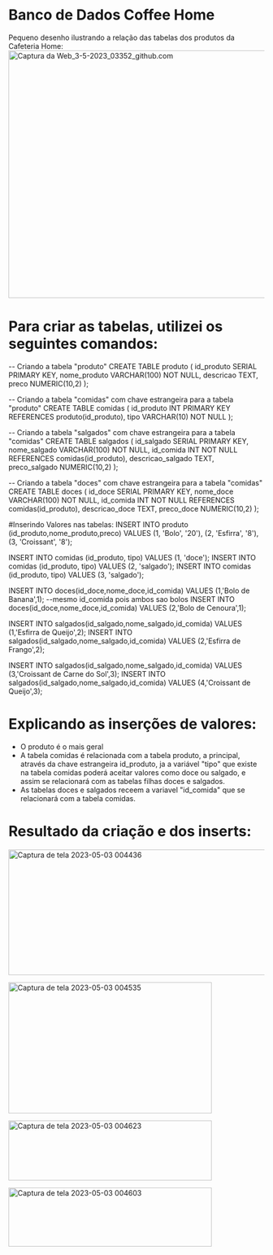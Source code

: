 ﻿# Banco de Dados Coffee Home


Pequeno desenho ilustrando a relação das tabelas dos produtos da Cafeteria Home:
    <a data-flickr-embed="true" href="https://www.flickr.com/photos/198233475@N03/52866371656/in/dateposted-public/" title="Captura da Web_3-5-2023_03352_github.com"><img src="https://live.staticflickr.com/65535/52866371656_f1a1068dee_z.jpg" width="640" height="487" alt="Captura da Web_3-5-2023_03352_github.com"/></a><script async src="//embedr.flickr.com/assets/client-code.js" charset="utf-8"></script>

# Para criar as tabelas, utilizei os seguintes comandos:
-- Criando a tabela "produto"
CREATE TABLE produto (
  id_produto SERIAL PRIMARY KEY,
  nome_produto VARCHAR(100) NOT NULL,
  descricao TEXT,
  preco NUMERIC(10,2)
);

-- Criando a tabela "comidas" com chave estrangeira para a tabela "produto"
CREATE TABLE comidas (
  id_produto INT PRIMARY KEY REFERENCES produto(id_produto),
  tipo VARCHAR(10) NOT NULL
);

-- Criando a tabela "salgados" com chave estrangeira para a tabela "comidas"
CREATE TABLE salgados (
  id_salgado SERIAL PRIMARY KEY,
  nome_salgado VARCHAR(100) NOT NULL,
  id_comida INT NOT NULL REFERENCES comidas(id_produto),
  descricao_salgado TEXT,
  preco_salgado NUMERIC(10,2)
);

-- Criando a tabela "doces" com chave estrangeira para a tabela "comidas"
CREATE TABLE doces (
  id_doce SERIAL PRIMARY KEY,
  nome_doce VARCHAR(100) NOT NULL,
  id_comida INT NOT NULL REFERENCES comidas(id_produto),
  descricao_doce TEXT,
  preco_doce NUMERIC(10,2)
);

#Inserindo Valores nas tabelas:
INSERT INTO produto (id_produto,nome_produto,preco) VALUES
(1, 'Bolo', '20'),
(2, 'Esfirra', '8'),
(3, 'Croissant', '8');

INSERT INTO comidas (id_produto, tipo) VALUES (1, 'doce');
INSERT INTO comidas (id_produto, tipo) VALUES (2, 'salgado');
INSERT INTO comidas (id_produto, tipo) VALUES (3, 'salgado');

INSERT INTO doces(id_doce,nome_doce,id_comida) VALUES (1,'Bolo de Banana',1); --mesmo id_comida pois ambos sao bolos
INSERT INTO doces(id_doce,nome_doce,id_comida) VALUES (2,'Bolo de Cenoura',1);

INSERT INTO salgados(id_salgado,nome_salgado,id_comida) VALUES (1,'Esfirra de Queijo',2);
INSERT INTO salgados(id_salgado,nome_salgado,id_comida) VALUES (2,'Esfirra de Frango',2);

INSERT INTO salgados(id_salgado,nome_salgado,id_comida) VALUES (3,'Croissant de Carne do Sol',3);
INSERT INTO salgados(id_salgado,nome_salgado,id_comida) VALUES (4,'Croissant de Queijo',3);

# Explicando as inserções de valores:
- O produto é o mais geral
- A tabela comidas é relacionada com a tabela produto, a principal, através da chave estrangeira id_produto, ja a variável "tipo" que existe na tabela comidas poderá aceitar valores como doce ou salgado, e assim se relacionará com as tabelas filhas doces e salgados.
- As tabelas doces e salgados receem a variavel "id_comida" que se relacionará com a tabela comidas.

# Resultado da criação e dos inserts:
<a data-flickr-embed="true" href="https://www.flickr.com/photos/198233475@N03/52866760285/in/dateposted-public/" title="Captura de tela 2023-05-03 004436"><img src="https://live.staticflickr.com/65535/52866760285_9765ce0cbd_z.jpg" width="640" height="247" alt="Captura de tela 2023-05-03 004436"/></a><script async src="//embedr.flickr.com/assets/client-code.js" charset="utf-8"></script>

<a data-flickr-embed="true" href="https://www.flickr.com/photos/198233475@N03/52866760355/in/dateposted-public/" title="Captura de tela 2023-05-03 004535"><img src="https://live.staticflickr.com/65535/52866760355_861eff4aab_w.jpg" width="400" height="258" alt="Captura de tela 2023-05-03 004535"/></a><script async src="//embedr.flickr.com/assets/client-code.js" charset="utf-8"></script>

<a data-flickr-embed="true" href="https://www.flickr.com/photos/198233475@N03/52866371516/in/dateposted-public/" title="Captura de tela 2023-05-03 004623"><img src="https://live.staticflickr.com/65535/52866371516_92aedccc1c_w.jpg" width="400" height="118" alt="Captura de tela 2023-05-03 004623"/></a><script async src="//embedr.flickr.com/assets/client-code.js" charset="utf-8"></script>

<a data-flickr-embed="true" href="https://www.flickr.com/photos/198233475@N03/52866371466/in/dateposted-public/" title="Captura de tela 2023-05-03 004603"><img src="https://live.staticflickr.com/65535/52866371466_b5d9a34fa6_w.jpg" width="400" height="116" alt="Captura de tela 2023-05-03 004603"/></a><script async src="//embedr.flickr.com/assets/client-code.js" charset="utf-8"></script>




